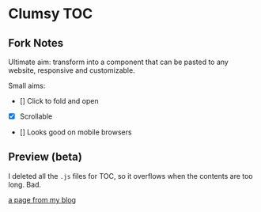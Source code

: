 # Clumsy TOC

## Fork Notes

Ultimate aim: transform into a component that can be pasted to any website, responsive and customizable. 

Small aims:

- [] Click to fold and open 
- [X] Scrollable 
- [] Looks good on mobile browsers 

## Preview (beta)

I deleted all the `.js` files for TOC, so it overflows when the contents are too long. Bad.

[a page from my blog](https://htmlpreview.github.io/?https://github.com/loikein/clumsy-toc/blob/master/test-files/test.html)
